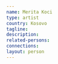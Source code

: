 ```yaml
---
name: Merita Koci
type: artist
country: Kosovo
tagline:
description:
related-persons:
connections:
layout: person
---
```


